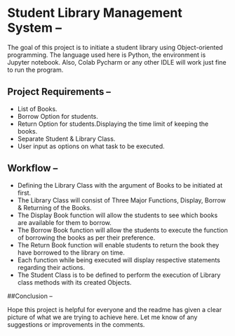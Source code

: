 # Student Library Management System – 

The goal of this project is to initiate a student library using Object-oriented programming. The language used here is Python, the environment is Jupyter notebook. Also, Colab Pycharm or any other IDLE will work just fine to run the program.

## Project Requirements –

*	List of Books.
*	Borrow Option for students.
*	Return Option for students.Displaying the time limit of keeping the books.
*	Separate Student & Library Class.
*	User input as options on what task to be executed.

## Workflow –
* Defining the Library Class with the argument of Books to be initiated at first.
* The Library Class will consist of Three Major Functions, Display, Borrow & Returning of the Books.
* The Display Book function will allow the students to see which books are available for them to borrow.
* The Borrow Book function will allow the students to execute the function of borrowing the books as per their preference.
* The Return Book function will enable students to return the book they have borrowed to the library on time.
* Each function while being executed will display respective statements regarding their actions.
* The Student Class is to be defined to perform the execution of Library class methods with its created Objects.

##Conclusion – 

Hope this project is helpful for everyone and the readme has given a clear picture of what we are trying to achieve here. Let me know of any suggestions or improvements in the comments.
